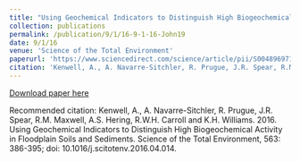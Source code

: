 ```yaml
---
title: "Using Geochemical Indicators to Distinguish High Biogeochemical Activity in Floodplain Soils and Sediments"
collection: publications
permalink: /publication/9/1/16-9-1-16-John19
date: 9/1/16
venue: 'Science of the Total Environment'
paperurl: 'https://www.sciencedirect.com/science/article/pii/S0048969716306957?via%3Dihub'
citation: 'Kenwell, A., A. Navarre-Sitchler, R. Prugue, J.R. Spear, R.M. Maxwell, A.S. Hering, R.W.H. Carroll and K.H. Williams.  2016.  Using Geochemical Indicators to Distinguish High Biogeochemical Activity in Floodplain Soils and Sediments.  Science of the Total Environment, 563: 386-395; doi: 10.1016/j.scitotenv.2016.04.014.'
---
```


<a href='https://www.sciencedirect.com/science/article/pii/S0048969716306957?via%3Dihub'>Download paper here</a>

Recommended citation: Kenwell, A., A. Navarre-Sitchler, R. Prugue, J.R. Spear, R.M. Maxwell, A.S. Hering, R.W.H. Carroll and K.H. Williams.  2016.  Using Geochemical Indicators to Distinguish High Biogeochemical Activity in Floodplain Soils and Sediments.  Science of the Total Environment, 563: 386-395; doi: 10.1016/j.scitotenv.2016.04.014.